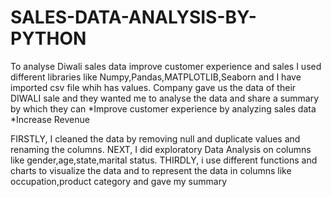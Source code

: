 # SALES-DATA-ANALYSIS-BY-PYTHON
To analyse Diwali sales data improve customer experience and sales 
I used different libraries like Numpy,Pandas,MATPLOTLIB,Seaborn and I have imported csv file whih has values. Company gave us the data of their  DIWALI sale and they wanted me to analyse the data and share a summary by which they can 
*Improve customer experience by analyzing sales data 
*Increase Revenue 

FIRSTLY, I cleaned the data by removing null and duplicate values and renaming the columns. 
NEXT, I did exploratory Data Analysis on columns like gender,age,state,marital status.
THIRDLY, i use different functions and charts  to visualize the data and to represent the data in columns like occupation,product category
and gave my summary 
 
